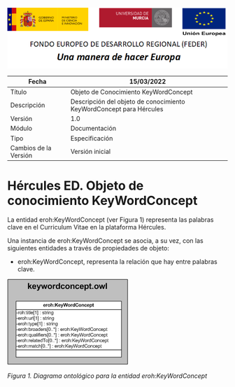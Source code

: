 ![](../../Docs/media/CabeceraDocumentosMD.png)

| Fecha         | 15/03/2022                                                   |
| ------------- | ------------------------------------------------------------ |
|Título|Objeto de Conocimiento KeyWordConcept| 
|Descripción|Descripción del objeto de conocimiento KeyWordConcept para Hércules|
|Versión|1.0|
|Módulo|Documentación|
|Tipo|Especificación|
|Cambios de la Versión|Versión inicial|

# Hércules ED. Objeto de conocimiento KeyWordConcept

La entidad eroh:KeyWordConcept (ver Figura 1) representa las palabras clave en el Curriculum Vitae en la plataforma Hércules.

Una instancia de eroh:KeyWordConcept se asocia, a su vez, con las siguientes entidades a través de propiedades de objeto:

- eroh:KeyWordConcept, representa la relación que hay entre palabras clave.

![](../../Docs/media/ObjetosDeConocimiento/KeyWordConcept.png)

*Figura 1. Diagrama ontológico para la entidad eroh:KeyWordConcept*
